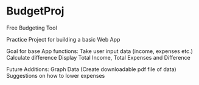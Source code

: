 # BudgetProj

Free Budgeting Tool

Practice Project for building a basic Web App

Goal for base App functions:
  Take user input data (income, expenses etc.)
  Calculate difference
  Display Total Income, Total Expenses and Difference
  
Future Additions:
  Graph Data
  (Create downloadable pdf file of data)
  Suggestions on how to lower expenses